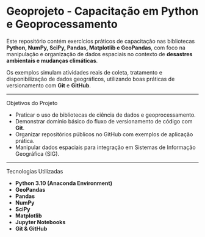 # Geoprojeto - Capacitação em Python e Geoprocessamento

Este repositório contém exercícios práticos de capacitação nas bibliotecas **Python, NumPy, SciPy, Pandas, Matplotlib e GeoPandas**, com foco na manipulação e organização de dados espaciais no contexto de **desastres ambientais e mudanças climáticas**.

Os exemplos simulam atividades reais de coleta, tratamento e disponibilização de dados geográficos, utilizando boas práticas de versionamento com **Git** e **GitHub**.

---

Objetivos do Projeto
- Praticar o uso de bibliotecas de ciência de dados e geoprocessamento.
- Demonstrar domínio básico do fluxo de versionamento de código com **Git**.
- Organizar repositórios públicos no GitHub com exemplos de aplicação prática.
- Manipular dados espaciais para integração em Sistemas de Informação Geográfica (SIG).

---

Tecnologias Utilizadas
- **Python 3.10 (Anaconda Environment)**
- **GeoPandas**
- **Pandas**
- **NumPy**
- **SciPy**
- **Matplotlib**
- **Jupyter Notebooks**
- **Git & GitHub**

